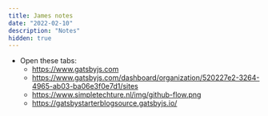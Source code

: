 ```yaml
---
title: James notes
date: "2022-02-10"
description: "Notes"
hidden: true
---
```


- Open these tabs:
  - https://www.gatsbyjs.com
  - https://www.gatsbyjs.com/dashboard/organization/520227e2-3264-4965-ab03-ba06e3f0e7d1/sites
  - https://www.simpletechture.nl/img/github-flow.png
  - https://gatsbystarterblogsource.gatsbyjs.io/
